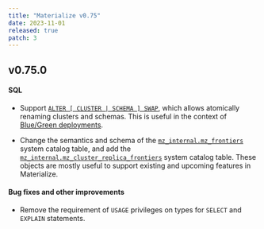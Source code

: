 ```yaml
---
title: "Materialize v0.75"
date: 2023-11-01
released: true
patch: 3
---
```


## v0.75.0

#### SQL

* Support [`ALTER [ CLUSTER | SCHEMA ] SWAP`](/sql/alter-swap/), which allows
  atomically renaming clusters and schemas. This is useful in the context of
  [Blue/Green deployments](/manage/blue-green/).

* Change the semantics and schema of the [`mz_internal.mz_frontiers`](https://materialize.com/docs/sql/system-catalog/mz_internal/#mz_frontiers)
  system catalog table, and add the [`mz_internal.mz_cluster_replica_frontiers`](https://materialize.com/docs/sql/system-catalog/mz_internal/#mz_cluster_replica_frontiers)
  system catalog table. These objects are mostly useful to support existing and
  upcoming features in Materialize.

#### Bug fixes and other improvements

* Remove the requirement of `USAGE` privileges on types for `SELECT` and
  `EXPLAIN` statements.
